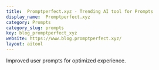 ```yaml
---
title:  Promptperfect.xyz - Trending AI tool for Prompts
display_name:  Promptperfect.xyz
category: Prompts
category_slug: prompts
key: blog_promptperfect_xyz
website: https://www.blog.promptperfect.xyz/
layout: aitool
---
```


Improved user prompts for optimized experience.
